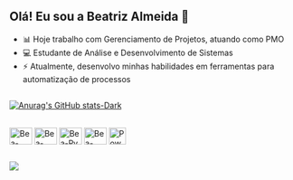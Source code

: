 ## Olá! Eu sou a Beatriz Almeida 👋

- 📊 Hoje trabalho com Gerenciamento de Projetos, atuando como PMO
- 💻 Estudante de Análise e Desenvolvimento de Sistemas 
- ⚡ Atualmente, desenvolvo minhas habilidades em ferramentas para automatização de processos
##

[![Anurag's GitHub stats-Dark](https://github-readme-stats.vercel.app/api?username=Bea-Almeida&show_icons=true&theme=dark#gh-dark-mode-only)](https://github.com/Bea-Almeida/github-readme-stats#gh-dark-mode-only)

<div style="display: inline_block"><br>
  <img align="center" alt="Bea-HTML5" height="30" width="40" src="https://cdn.jsdelivr.net/gh/devicons/devicon@latest/icons/html5/html5-original.svg">
  <img align="center" alt="Bea-CSS3" height="30" width="40" src="https://cdn.jsdelivr.net/gh/devicons/devicon@latest/icons/css3/css3-original.svg">
  <img align="center" alt="Bea-Py" height="30" width="40" src="https://cdn.jsdelivr.net/gh/devicons/devicon@latest/icons/python/python-original.svg">
  <img align="center" alt="Bea-Power BI" height="30" width="40" src="https://cdn.freelogovectors.net/wp-content/uploads/2023/11/power-bi-logo-freelogovectors.net_.png">
  <img align="center" alt="Power Automate" height="30" width="30" src="https://img.icons8.com/fluency/452/microsoft-power-automate-2020.png">
</div>
  
  ##

<div>
   <a href="https://www.linkedin.com/in/beatriz-almeida-329872252?" target="_blank"><img src="https://img.shields.io/badge/-LinkedIn-%230077B5?style=for-the-badge&logo=linkedin&logoColor=white" target="_blank"></a> 
</div>
          
          
